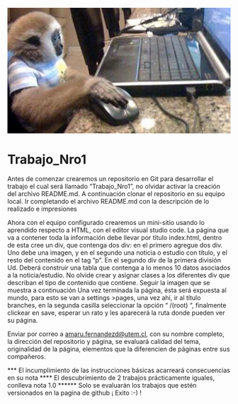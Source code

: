 ![IMAGEN DE LA CLASE](https://github.com/FelipeRecabron/Trabajo_Nro1/blob/main/Trabajo-Nro1/maxresdefault.jpg)

# Trabajo_Nro1

Antes de comenzar crearemos un repositorio en Git para desarrollar el trabajo el cual será llamado “Trabajo_Nro1”, no olvidar activar la creación del archivo README.md. A continuación clonar el repositorio en su equipo local. Ir completando el archivo README.md con la descripción de lo realizado e impresiones

Ahora con el equipo configurado crearemos un mini-sitio usando lo aprendido respecto a HTML, con el editor visual studio code. La página que va a contener toda la información debe llevar por título index.html, dentro de esta cree un div, que contenga dos div: en el primero agregue dos div. Uno debe una imagen, y en el segundo una noticia o estudio con título, y el resto del contenido en el tag “p”. En el segundo div de la primera división Ud. Deberá construir una tabla que contenga a lo menos 10 datos asociados a la noticia/estudio. No olvide crear y asignar clases a los diferentes div que describan el tipo de contenido que contiene. Seguir la imagen que se muestra a continuación
Una vez terminada la página, ésta será expuesta al mundo, para esto se van a settings >pages, una vez ahí, ir al título branches, en la segunda casilla seleccionar la opción “ /(root) “, finalmente clickear en save, esperar un rato y les aparecerá la ruta donde pueden
ver su página.

Enviar por correo a amaru.fernandezd@utem.cl, con su nombre completo, la dirección del repositorio y página, se evaluará calidad del tema, originalidad de la página, elementos que la diferencien de páginas entre sus compañeros.

*** El incumplimiento de las instrucciones básicas acarreará consecuencias en su nota
**** El descubrimiento de 2 trabajos prácticamente iguales, conlleva nota 1.0
****** Solo se evaluarán los trabajos que estén versionados en la pagina de github
                                                                           ¡ Exito :-) !
